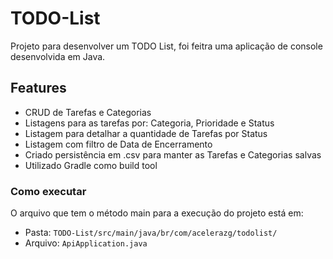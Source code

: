 # TODO-List

Projeto para desenvolver um TODO List, foi feitra uma aplicação de console desenvolvida em Java. 

## Features
* CRUD de Tarefas e Categorias
* Listagens para as tarefas por: Categoria, Prioridade e Status
* Listagem para detalhar a quantidade de Tarefas por Status
* Listagem com filtro de Data de Encerramento
* Criado persistência em .csv para manter as Tarefas e Categorias salvas
* Utilizado Gradle como build tool

### Como executar
O arquivo que tem o método main para a execução do projeto está em: 
* Pasta: `TODO-List/src/main/java/br/com/acelerazg/todolist/`
* Arquivo: `ApiApplication.java`

